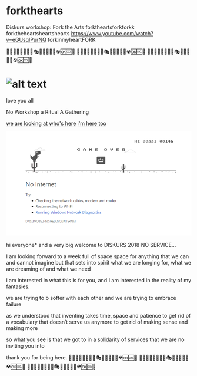 # forkthearts
Diskurs workshop: Fork the Arts 
forktheartsforkforkk forktheheartsheartshearts https://www.youtube.com/watch?v=eGUsqIPurNQ forkinmyheartFORK 


🧙‍♂️👑🦸‍♀️🌈🍾🎤🎭🚀🔮💊🔭🧸☢🆗🆒💎
🧙‍♂️👑🦸‍♀️🌈🍾🎤🎭🚀🔮💊🔭🧸☢🆗🆒💎
🧙‍♂️👑🦸‍♀️🌈🍾🎤🎭🚀🔮💊🔭🧸☢🆗🆒💎
# ![alt text](https://theofficeofalinalupu.com/site/assets/files/1086/43400807_10155621865182382_1815683938186690560_n.591x0-is.jpg "The struggle")


love you all


No Workshop a Ritual
A Gathering

[we are looking at who's here](http://diskursfestival.de/people)
[i'm here too](https://www.facebook.com/jmehling)


![alt text](https://github.com/Diskursfestival/forkthearts/blob/master/no%20internet.PNG)


hi everyone* and a very big welcome to DISKURS 2018 NO SERVICE…

I am looking forward to a week full of space
space for anything that we can 
and cannot imagine
but that sets into spirit
what we are longing for, 
what we are dreaming of
and what we need

i am interested in what this is for you, 
and I am interested in the reality of my fantasies.

we are trying to b softer with each other
and we are trying to embrace failure 

as we understood that inventing takes time, space and patience
to get rid of a vocabulary that doesn’t serve us anymore
to get rid of making sense and making more

so what you see is that we got to
in a solidarity of services
that we are no inviting you into

thank you for being here. 
🧙‍♂️👑🦸‍♀️🌈🍾🎤🎭🚀🔮💊🔭🧸☢🆗🆒💎
🧙‍♂️👑🦸‍♀️🌈🍾🎤🎭🚀🔮💊🔭🧸☢🆗🆒💎
🧙‍♂️👑🦸‍♀️🌈🍾🎤🎭🚀🔮💊🔭🧸☢🆗🆒💎
